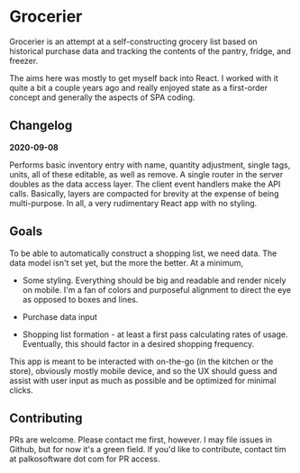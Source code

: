 # Grocerier

Grocerier is an attempt at a self-constructing grocery list based on historical purchase 
data and tracking the contents of the pantry, fridge, and freezer. 

The aims here was mostly to get myself back into React. I worked with it quite a bit
a couple years ago and really enjoyed state as a first-order concept and generally 
the aspects of SPA coding.

## Changelog

**2020-09-08**

Performs basic inventory entry with name, quantity adjustment, single tags, units, all
of these editable, as well as remove. A single router in the server doubles as the 
data access layer. The client event handlers make the API calls. Basically, layers
are compacted for brevity at the expense of being multi-purpose. In all, a very
rudimentary React app with no styling.

## Goals 

To be able to automatically construct a shopping list, we need data. The data model 
isn't set yet, but the more the better. At a minimum, 
* Some styling. Everything should be big and readable and render nicely on mobile. I'm a fan
of colors and purposeful alignment to direct the eye as opposed to boxes and lines.

* Purchase data input

* Shopping list formation - at least a first pass calculating rates of usage. Eventually,
this should factor in a desired shopping frequency.

This app is meant to be interacted with on-the-go (in the kitchen or the store), 
obviously mostly mobile device, and so the UX should guess and assist with user 
input as much as possible and be optimized for minimal clicks.

## Contributing 

PRs are welcome. Please contact me first, however. I may file issues in Github, but for
now it's a green field. If you'd like to contribute, contact tim at palkosoftware dot 
com for PR access.
